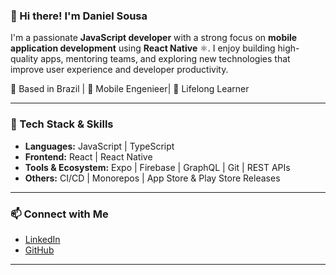 ### 👋 Hi there! I'm Daniel Sousa

I'm a passionate **JavaScript developer** with a strong focus on **mobile application development** using **React Native** ⚛️. I enjoy building high-quality apps, mentoring teams, and exploring new technologies that improve user experience and developer productivity.

📍 Based in Brazil | 💼 Mobile Engenieer| 🧠 Lifelong Learner

---

### 🚀 Tech Stack & Skills

- **Languages:** JavaScript | TypeScript  
- **Frontend:** React | React Native  
- **Tools & Ecosystem:** Expo | Firebase | GraphQL | Git | REST APIs  
- **Others:** CI/CD | Monorepos | App Store & Play Store Releases

---

### 📫 Connect with Me

- [LinkedIn](https://www.linkedin.com/in/danielsousast/)
- [GitHub](https://github.com/danielsousast)

---

<!--
**danielsousast/danielsousast** is a ✨ _special_ ✨ repository because its `README.md` (this file) appears on your GitHub profile.

Here are some ideas to get you started:

- 🔭 I’m currently working on ...
- 🌱 I’m currently learning ...
- 👯 I’m looking to collaborate on ...
- 🤔 I’m looking for help with ...
- 💬 Ask me about ...
- 📫 How to reach me: ...
- 😄 Pronouns: ...
- ⚡ Fun fact: ...
-->
